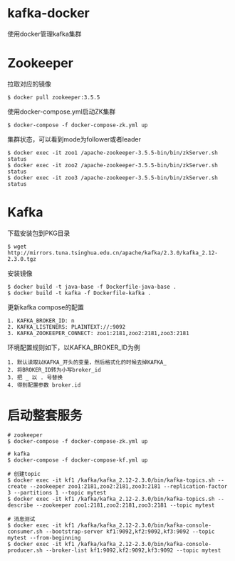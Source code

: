 # kafka-docker
使用docker管理kafka集群

# Zookeeper
拉取对应的镜像
```
$ docker pull zookeeper:3.5.5
```

使用docker-compose.yml启动ZK集群
```
$ docker-compose -f docker-compose-zk.yml up
```

集群状态，可以看到mode为follower或者leader
```
$ docker exec -it zoo1 /apache-zookeeper-3.5.5-bin/bin/zkServer.sh status
$ docker exec -it zoo2 /apache-zookeeper-3.5.5-bin/bin/zkServer.sh status
$ docker exec -it zoo3 /apache-zookeeper-3.5.5-bin/bin/zkServer.sh status
```

# Kafka
下载安装包到PKG目录
```
$ wget http://mirrors.tuna.tsinghua.edu.cn/apache/kafka/2.3.0/kafka_2.12-2.3.0.tgz
```

安装镜像
```
$ docker build -t java-base -f Dockerfile-java-base .
$ docker build -t kafka -f Dockerfile-kafka .
```

更新kafka compose的配置
```
1. KAFKA_BROKER_ID: n
2. KAFKA_LISTENERS: PLAINTEXT://:9092
3. KAFKA_ZOOKEEPER_CONNECT: zoo1:2181,zoo2:2181,zoo3:2181
```

环境配置规则如下，以KAFKA_BROKER_ID为例
```
1. 默认读取以KAFKA_开头的变量，然后格式化的时候去掉KAFKA_
2. 将BROKER_ID转为小写broker_id
3. 把 _ 以 . 号替换
4. 得到配置参数 broker.id
```

# 启动整套服务
```
# zookeeper
$ docker-compose -f docker-compose-zk.yml up

# kafka
$ docker-compose -f docker-compose-kf.yml up

# 创建topic
$ docker exec -it kf1 /kafka/kafka_2.12-2.3.0/bin/kafka-topics.sh --create --zookeeper zoo1:2181,zoo2:2181,zoo3:2181 --replication-factor 3 --partitions 1 --topic mytest
$ docker exec -it kf1 /kafka/kafka_2.12-2.3.0/bin/kafka-topics.sh --describe --zookeeper zoo1:2181,zoo2:2181,zoo3:2181 --topic mytest

# 消息测试
$ docker exec -it kf1 /kafka/kafka_2.12-2.3.0/bin/kafka-console-consumer.sh --bootstrap-server kf1:9092,kf2:9092,kf3:9092 --topic mytest --from-beginning
$ docker exec -it kf1 /kafka/kafka_2.12-2.3.0/bin/kafka-console-producer.sh --broker-list kf1:9092,kf2:9092,kf3:9092 --topic mytest
```
